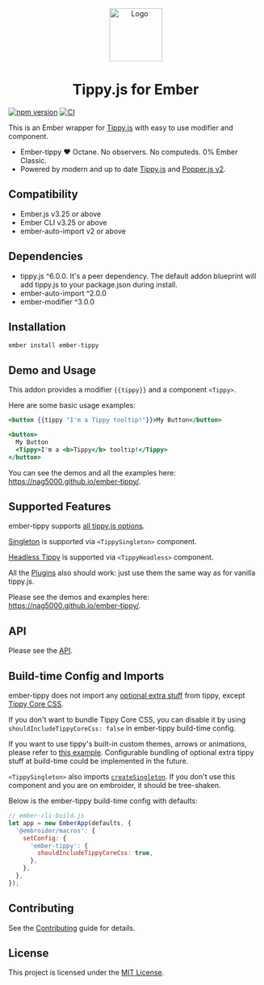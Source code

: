 <div align="center">
  <img src="https://github.com/nag5000/ember-tippy/raw/master/logo.svg" alt="Logo" height="105">
</div>

<div align="center">
  <h1>Tippy.js for Ember</h1>
</div>

[![npm version](https://badge.fury.io/js/ember-tippy.svg)](https://badge.fury.io/js/ember-tippy)
[![CI](https://github.com/nag5000/ember-tippy/actions/workflows/ci.yml/badge.svg?branch=master&event=push)](https://github.com/nag5000/ember-tippy/actions/workflows/ci.yml)

This is an Ember wrapper for [Tippy.js](https://github.com/atomiks/tippyjs) with easy to use
modifier and component.

- Ember-tippy ❤️ Octane. No observers. No computeds. 0% Ember Classic.
- Powered by modern and up to date [Tippy.js](https://github.com/atomiks/tippyjs) and [Popper.js v2](https://popper.js.org/).


Compatibility
------------------------------------------------------------------------------

* Ember.js v3.25 or above
* Ember CLI v3.25 or above
* ember-auto-import v2 or above


Dependencies
-----------------------------------------------------------------------------

* tippy.js ^6.0.0. It's a peer dependency. The default addon blueprint will add tippy.js to
  your package.json during install.
* ember-auto-import ^2.0.0
* ember-modifier ^3.0.0


Installation
------------------------------------------------------------------------------

```
ember install ember-tippy
```


Demo and Usage
------------------------------------------------------------------------------

This addon provides a modifier `{{tippy}}` and a component `<Tippy>`.

Here are some basic usage examples:

``` hbs
<button {{tippy "I'm a Tippy tooltip!"}}>My Button</button>
```

``` hbs
<button>
  My Button
  <Tippy>I'm a <b>Tippy</b> tooltip!</Tippy>
</button>
```

You can see the demos and all the examples here: https://nag5000.github.io/ember-tippy/.


Supported Features
------------------------------------------------------------------------------

ember-tippy supports [all tippy.js options](https://atomiks.github.io/tippyjs/v6/all-props/).

[Singleton](https://atomiks.github.io/tippyjs/v6/addons/#singleton) is supported via
`<TippySingleton>` component.

[Headless Tippy](https://atomiks.github.io/tippyjs/v6/headless-tippy/) is supported via
`<TippyHeadless>` component.

All the [Plugins](https://atomiks.github.io/tippyjs/v6/plugins/) also should work:
just use them the same way as for vanilla tippy.js.

Please see the demos and examples here: https://nag5000.github.io/ember-tippy/.


API
------------------------------------------------------------------------------

Please see the [API](API.md).


Build-time Config and Imports
------------------------------------------------------------------------------

ember-tippy does not import any 
[optional extra stuff](https://atomiks.github.io/tippyjs/v6/getting-started/#optional-extra-imports)
from tippy, except 
[Tippy Core CSS](https://atomiks.github.io/tippyjs/v6/getting-started/#1-package-manager).

If you don't want to bundle Tippy Core CSS, you can disable it by using 
`shouldIncludeTippyCoreCss: false` in ember-tippy build-time config.

If you want to use tippy's built-in custom themes, arrows or animations, please refer to 
[this example](https://nag5000.github.io/ember-tippy/#themes). Configurable bundling of optional
extra tippy stuff at build-time could be implemented in the future.

`<TippySingleton>` also imports 
[`createSingleton`](https://atomiks.github.io/tippyjs/v6/addons/#singleton).
If you don't use this component and you are on embroider, it should be tree-shaken.

Below is the ember-tippy build-time config with defaults:

``` js
// ember-cli-build.js
let app = new EmberApp(defaults, {
  '@embroider/macros': {
    setConfig: {
      'ember-tippy': {
        shouldIncludeTippyCoreCss: true,
      },
    },
  },
});
```


Contributing
------------------------------------------------------------------------------

See the [Contributing](CONTRIBUTING.md) guide for details.


License
------------------------------------------------------------------------------

This project is licensed under the [MIT License](LICENSE.md).
